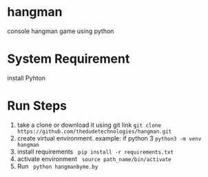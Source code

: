 # hangman
console hangman game using python 

# System Requirement
install Pyhton 



# Run Steps
1. take a clone or download it using git link
   ```git clone https://github.com/thedudetechnologies/hangman.git```
2. create virtual environment.
   example: if python 3
            ```python3 -m venv hangman```
3. install requirements
            ``` pip install -r requirements.txt```
4. activate environment
    ``` source path_name/bin/activate```
5. Run
    ``` python hangmanbyme.by```
